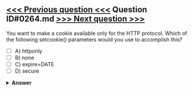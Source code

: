 [<<< Previous question <<<](0263.md)   Question ID#0264.md   [>>> Next question >>>](0265.md)
---

You want to make a cookie available only for the HTTP protocol. Which of the following setcookie() parameters would you use to accomplish this?

- [ ] A) httponly
- [ ] B) none
- [ ] C) expire=DATE
- [ ] D) secure

<details><summary><b>Answer</b></summary>
<p>
  Answer: <strong>A</strong>
</p>
</details>
